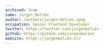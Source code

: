 ```yaml
---
archived: true
name: Jurgen Beliën
avatar: /authors/jurgen-belien.jpeg
occupation: Senior Frontend Developer
twitter: https://twitter.com/jurgenbelien
github: https://github.com/jurgenbelien
website: https://jurgenbelien.nl/
---
```

